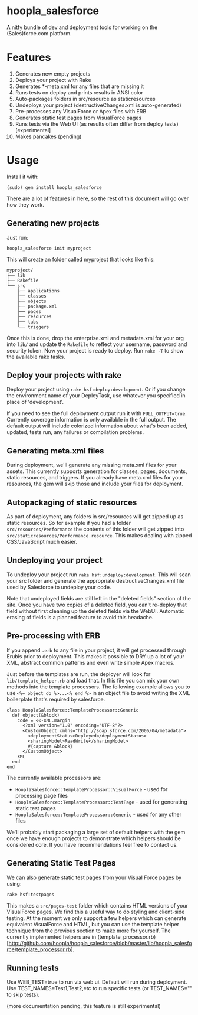 hoopla_salesforce
=================

A nitfy bundle of dev and deployment tools for working on the (Sales)force.com platform.

Features
========

1. Generates new empty projects
2. Deploys your project with Rake
3. Generates *-meta.xml for any files that are missing it
4. Runs tests on deploy and prints results in ANSI color
5. Auto-packages folders in src/resource as staticresources
6. Undeploys your project (destructiveChanges.xml is auto-generated)
7. Pre-processes any VisualForce or Apex files with ERB
8. Generates static test pages from VisualForce pages
9. Runs tests via the Web UI (as results often differ from deploy tests) [experimental]
10. Makes pancakes (pending)

Usage
=====

Install it with:

    (sudo) gem install hoopla_salesforce

There are a lot of features in here, so the rest of this document will go over how they work.

Generating new projects
-----------------------

Just run:

    hoopla_salesforce init myproject

This will create an folder called myproject that looks like this:

    myproject/
    ├── lib
    ├── Rakefile
    └── src
        ├── applications
        ├── classes
        ├── objects
        ├── package.xml
        ├── pages
        ├── resources
        ├── tabs
        └── triggers

Once this is done, drop the enterprise.xml and metadata.xml for your org into `lib/` and update the `Rakefile` to reflect your username, password and security token. Now your project is ready to deploy. Run `rake -T` to show the available rake tasks.

Deploy your projects with rake
------------------------------

Deploy your project using `rake hsf:deploy:development`. Or if you change the environment name of your DeployTask, use whatever you specified in place of 'development'.

If you need to see the full deployment output run it with `FULL_OUTPUT=true`. Currently coverage information is only available in the full output. The default output will include colorized information about what's been added, updated, tests run, any failures or compilation problems.

Generating meta.xml files
-------------------------

During deployment, we'll generate any missing meta.xml files for your assets. This currently supports generation for classes, pages, documents, static resources, and triggers. If you already have meta.xml files for your resources, the gem will skip those and include your files for deployment.

Autopackaging of static resources
---------------------------------

As part of deployment, any folders in src/resources will get zipped up as static resources. So for example if you had a folder `src/resources/Performance` the contents of this folder will get zipped into `src/staticresources/Performance.resource`. This makes dealing with zipped CSS/JavaScript much easier.

Undeploying your project
------------------------

To undeploy your project run `rake hsf:undeploy:development`. This will scan your src folder and generate the appropriate destructiveChanges.xml file used by Salesforce to undeploy your code.

Note that undeployed fields are still left in the "deleted fields" section of the site. Once you have two copies of a deleted field, you can't re-deploy that field without first cleaning up the deleted fields via the WebUI. Automatic erasing of fields is a planned feature to avoid this headache.

Pre-processing with ERB
-----------------------

If you append `.erb` to any file in your project, it will get processed through Erubis prior to deployment. This makes it possible to DRY up a lot of your XML, abstract common patterns and even write simple Apex macros.

Just before the templates are run, the deployer will look for `lib/template_helper.rb` and load that. In this file you can mix your own methods into the template processors. The following example allows you to use `<%= object do %>...<% end %>` in an object file to avoid writing the XML boilerplate that's required by salesforce.

    class HooplaSalesforce::TemplateProcessor::Generic
      def object(&block)
        code = <<-XML.margin
          <?xml version="1.0" encoding="UTF-8"?>
          <CustomObject xmlns="http://soap.sforce.com/2006/04/metadata">
            <deploymentStatus>Deployed</deploymentStatus>
            <sharingModel>ReadWrite</sharingModel>
            #{capture &block}
          </CustomObject>
        XML
      end
    end

The currently available processors are:

* `HooplaSalesforce::TemplateProcessor::VisualForce` - used for processing page files
* `HooplaSalesforce::TemplateProcessor::TestPage` - used for generating static test pages
* `HooplaSalesforce::TemplateProcessor::Generic` - used for any other files

We'll probably start packaging a large set of default helpers with the gem once we have enough projects to demonstrate which helpers should be considered core. If you have recommendations feel free to contact us.

Generating Static Test Pages
----------------------------

We can also generate static test pages from your Visual Force pages by using:

    rake hsf:testpages

This makes a `src/pages-test` folder which contains HTML versions of your VisualForce pages. We find this a useful way to do styling and client-side testing. At the moment we only support a few helpers which can generate equivalent VisualForce and HTML, but you can use the template helper technique from the previous section to make more for yourself. The currently implemented helpers are in (template_processor.rb)[http://github.com/hoopla/hoopla_salesforce/blob/master/lib/hoopla_salesforce/template_processor.rb].

Running tests
-------------

Use WEB_TEST=true to run via web ui. Default will run during deployment. Use TEST_NAMES=Test1,Test2,etc to run specific tests (or TEST_NAMES="" to skip tests).

(more documentation pending, this feature is still experimental)

